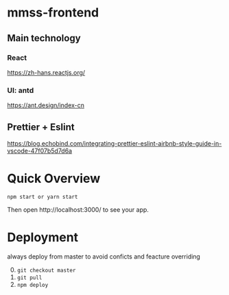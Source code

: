 # mmss-frontend

## Main technology

### React

https://zh-hans.reactjs.org/

### UI: antd

https://ant.design/index-cn

## Prettier + Eslint

https://blog.echobind.com/integrating-prettier-eslint-airbnb-style-guide-in-vscode-47f07b5d7d6a

# Quick Overview

```
npm start or yarn start
```

Then open http://localhost:3000/ to see your app.

# Deployment
always deploy from master to avoid conficts and feacture overriding

0. `git checkout master`
1. `git pull`
2. `npm deploy`
